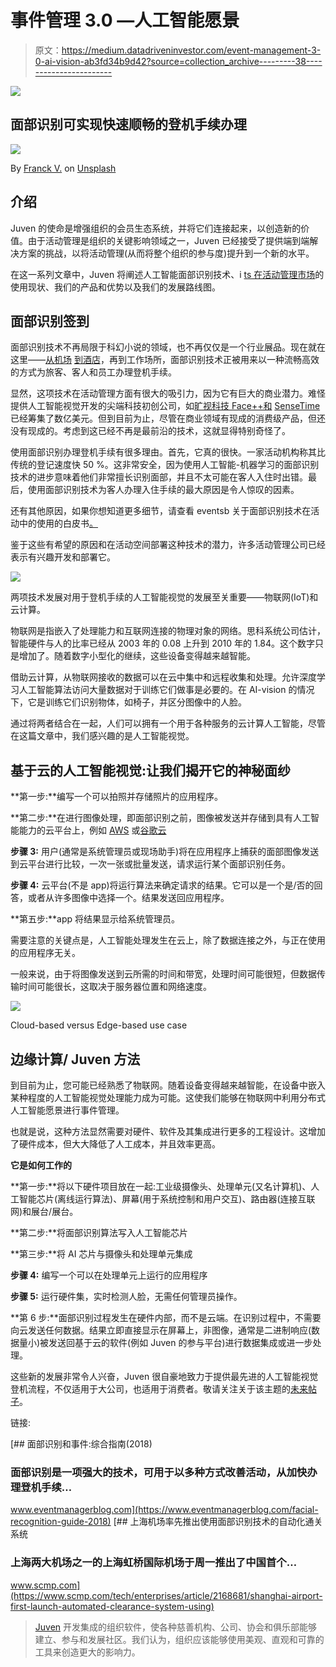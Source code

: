 # 事件管理 3.0 —人工智能愿景

> 原文：<https://medium.datadriveninvestor.com/event-management-3-0-ai-vision-ab3fd34b9d42?source=collection_archive---------38----------------------->

[![](img/cea295250486f99987d8923aa672a623.png)](http://www.track.datadriveninvestor.com/DDIBeta11-21)

## 面部识别可实现快速顺畅的登机手续办理

![](img/b3c0ed8113bf634ad3abf5b94ce25b3e.png)

By [Franck V.](https://unsplash.com/@franckinjapan?utm_source=medium&utm_medium=referral) on [Unsplash](https://unsplash.com?utm_source=medium&utm_medium=referral)

## 介绍

Juven 的使命是增强组织的会员生态系统，并将它们连接起来，以创造新的价值。由于活动管理是组织的关键影响领域之一，Juven 已经接受了提供端到端解决方案的挑战，以将活动管理(从而将整个组织的参与度)提升到一个新的水平。

在这一系列文章中，Juven 将阐述人工智能面部识别技术、i [ts 在活动管理市场](https://medium.com/@juven/ai-vision-state-of-the-market-9c03715386be)的使用现状、我们的产品和优势以及我们的发展路线图。

## 面部识别签到

面部识别技术不再局限于科幻小说的领域，也不再仅仅是一个行业展品。现在就在这里——[从机场](https://www.scmp.com/tech/enterprises/article/2168681/shanghai-airport-first-launch-automated-clearance-system-using) [到酒店](https://www.hotelmanagement.net/tech/facial-recognition-check-rolled-out-at-50-hotels-china)，再到工作场所，面部识别技术正被用来以一种流畅高效的方式为旅客、客人和员工办理登机手续。

显然，这项技术在活动管理方面有很大的吸引力，因为它有巨大的商业潜力。难怪提供人工智能视觉开发的尖端科技初创公司，如[旷视科技 Face++和](http://www.megvii.us/) [SenseTime](https://www.sensetime.com/) 已经筹集了数亿美元。但到目前为止，尽管在商业领域有现成的消费级产品，但还没有现成的。考虑到这已经不再是最前沿的技术，这就显得特别奇怪了。

使用面部识别办理登机手续有很多理由。首先，它真的很快。一家活动机构称其比传统的登记速度快 50 %。这非常安全，因为使用人工智能-机器学习的面部识别技术的进步意味着他们非常擅长识别面部，并且不太可能在客人入住时出错。最后，使用面部识别技术为客人办理入住手续的最大原因是令人惊叹的因素。

还有其他原因，如果你想知道更多细节，请查看 eventsb 关于面部识别技术在活动中的使用的白皮书[。](https://www.eventmanagerblog.com/facial-recognition-guide-2018)

鉴于这些有希望的原因和在活动空间部署这种技术的潜力，许多活动管理公司已经表示有兴趣开发和部署它。

![](img/88be2ef291b375d3062c3413f4dabeb4.png)

两项技术发展对用于登机手续的人工智能视觉的发展至关重要——物联网(IoT)和云计算。

物联网是指嵌入了处理能力和互联网连接的物理对象的网络。思科系统公司估计，智能硬件与人的比率已经从 2003 年的 0.08 上升到 2010 年的 1.84。这个数字只是增加了。随着数字小型化的继续，这些设备变得越来越智能。

借助云计算，从物联网接收的数据可以在云中集中和远程收集和处理。允许深度学习人工智能算法访问大量数据对于训练它们做事是必要的。在 AI-vision 的情况下，它是训练它们识别物体，如椅子，并区分图像中的人脸。

通过将两者结合在一起，人们可以拥有一个用于各种服务的云计算人工智能，尽管在这篇文章中，我们感兴趣的是人工智能视觉。

## 基于云的人工智能视觉:让我们揭开它的神秘面纱

**第一步:**编写一个可以拍照并存储照片的应用程序。

**第二步:**在进行图像处理，即面部识别之前，图像被发送并存储到具有人工智能能力的云平台上，例如 [AWS](https://aws.amazon.com/) 或[谷歌云](https://cloud.google.com/)

**步骤 3:** 用户(通常是系统管理员或现场助手)将在应用程序上捕获的面部图像发送到云平台进行比较，一次一张或批量发送，请求运行某个面部识别任务。

**步骤 4:** 云平台(不是 app)将运行算法来确定请求的结果。它可以是一个是/否的回答，或者从许多图像中选择一个。结果发送回应用程序。

**第五步:**app 将结果显示给系统管理员。

需要注意的关键点是，人工智能处理发生在云上，除了数据连接之外，与正在使用的应用程序无关。

一般来说，由于将图像发送到云所需的时间和带宽，处理时间可能很短，但数据传输时间可能很长，这取决于服务器位置和网络速度。

![](img/a51942cd8354893da0f344fde5f76911.png)

Cloud-based versus Edge-based use case

## 边缘计算/ Juven 方法

到目前为止，您可能已经熟悉了物联网。随着设备变得越来越智能，在设备中嵌入某种程度的人工智能视觉处理能力成为可能。这使我们能够在物联网中利用分布式人工智能愿景进行事件管理。

也就是说，这种方法显然需要对硬件、软件及其集成进行更多的工程设计。这增加了硬件成本，但大大降低了人工成本，并且效率更高。

**它是如何工作的**

**第一步:**将以下硬件项目放在一起:工业级摄像头、处理单元(又名计算机)、人工智能芯片(离线运行算法)、屏幕(用于系统控制和用户交互)、路由器(连接互联网)和展台/展台。

**第二步:**将面部识别算法写入人工智能芯片

**第三步:**将 AI 芯片与摄像头和处理单元集成

**步骤 4:** 编写一个可以在处理单元上运行的应用程序

**步骤 5:** 运行硬件集，实时检测人脸，无需任何管理员操作。

**第 6 步:**面部识别过程发生在硬件内部，而不是云端。在识别过程中，不需要向云发送任何数据。结果立即直接显示在屏幕上，非图像，通常是二进制响应(数据量小)被发送回基于云的软件(例如 Juven 的参与平台)进行数据集成或进一步处理。

这些新的发展非常令人兴奋，Juven 很自豪地致力于提供最先进的人工智能视觉登机流程，不仅适用于大公司，也适用于消费者。敬请关注关于该主题的[未来帖子](https://medium.com/@juven/ai-vision-state-of-the-market-9c03715386be)。

链接:

[](https://www.eventmanagerblog.com/facial-recognition-guide-2018) [## 面部识别和事件:综合指南(2018)

### 面部识别是一项强大的技术，可用于以多种方式改善活动，从加快办理登机手续…

www.eventmanagerblog.com](https://www.eventmanagerblog.com/facial-recognition-guide-2018) [](https://www.scmp.com/tech/enterprises/article/2168681/shanghai-airport-first-launch-automated-clearance-system-using) [## 上海机场率先推出使用面部识别技术的自动化通关系统

### 上海两大机场之一的上海虹桥国际机场于周一推出了中国首个…

www.scmp.com](https://www.scmp.com/tech/enterprises/article/2168681/shanghai-airport-first-launch-automated-clearance-system-using) 

> [Juven](https://juven.co/) 开发集成的组织软件，使各种慈善机构、公司、协会和俱乐部能够建立、参与和发展社区。我们认为，组织应该能够使用美观、直观和可靠的工具来创造更大的影响力。
